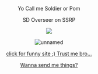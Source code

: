 <div align="center">

Yo Call me Soldier or Pom 

SD Overseer on SSRP

  ![](https://komarev.com/ghpvc/?username=i-hit-people&label=da+brochachos&color=445569)

  ![unnamed](https://files.catbox.moe/5805nu.png)

   [click for funny site ;) Trust me bro...](https://natribu.org/en/)

   [Wanna send me things?](https://soldier4.straw.page/)
   
  </div>
